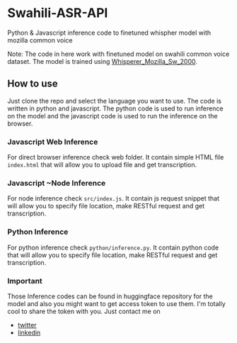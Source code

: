 # Swahili-ASR-API
Python & Javascript inference code to finetuned whispher model with mozilla common voice

Note: The code in here work with finetuned model on swahili common voice dataset. The model is trained using [Whisperer_Mozilla_Sw_2000](https://huggingface.co/eddiegulay/Whisperer_Mozilla_Sw_2000).


## How to use
Just clone the repo and select the language you want to use. The code is written in python and javascript. The python code is used to run inference on the model and the javascript code is used to run the inference on the browser.

### Javascript Web Inference
For direct browser inference check web folder. It contain simple HTML file `index.html` that will allow you to upload file and get transcription.

### Javascript ~Node Inference

For node inference check `src/index.js`. It contain js request snippet that will allow you to specify file location, make RESTful request and get transcription.

### Python Inference
For python inference check `python/inference.py`. It contain python code that will allow you to specify file location, make RESTful request and get transcription.

### Important
Those Inference codes can be found in huggingface repository for the model and also you might want to get access token to use them. I'm totally cool to share the token with you. Just contact me on 
- [twitter](https://twitter.com/eddiegulay)  
- [linkedin](https://www.linkedin.com/in/eddiegulay/)
